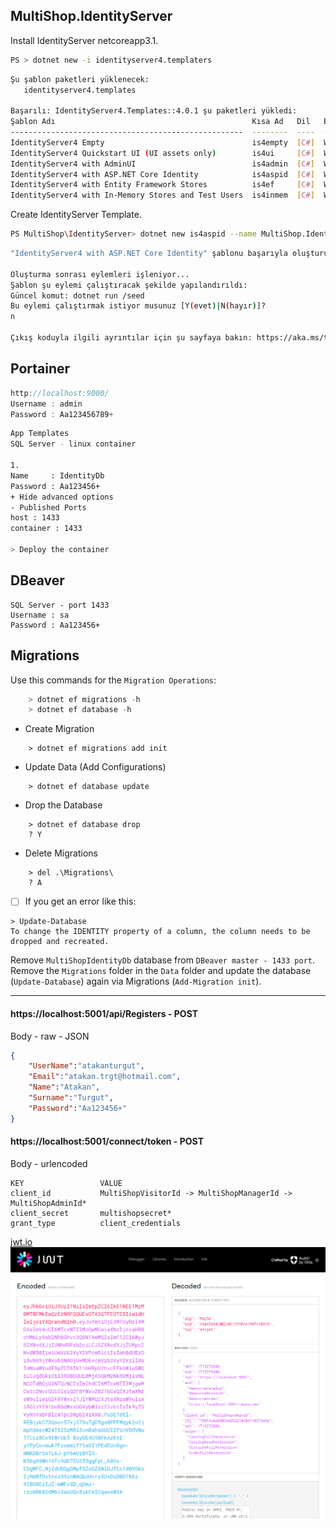 ## MultiShop.IdentityServer

Install IdentityServer netcoreapp3.1.

```bash
PS > dotnet new -i identityserver4.templaters
```
```bash
Şu şablon paketleri yüklenecek:
   identityserver4.templates

Başarılı: IdentityServer4.Templates::4.0.1 şu paketleri yükledi:
Şablon Adı                                            Kısa Ad   Dil   Etiketler
----------------------------------------------------  --------  ----  -------------------
IdentityServer4 Empty                                 is4empty  [C#]  Web/IdentityServer4
IdentityServer4 Quickstart UI (UI assets only)        is4ui     [C#]  Web/IdentityServer4
IdentityServer4 with AdminUI                          is4admin  [C#]  Web/IdentityServer4
IdentityServer4 with ASP.NET Core Identity            is4aspid  [C#]  Web/IdentityServer4
IdentityServer4 with Entity Framework Stores          is4ef     [C#]  Web/IdentityServer4
IdentityServer4 with In-Memory Stores and Test Users  is4inmem  [C#]  Web/IdentityServer4
```

Create IdentityServer Template.

```bash
PS MultiShop\IdentityServer> dotnet new is4aspid --name MultiShop.IdentityServer
```
```bash
"IdentityServer4 with ASP.NET Core Identity" şablonu başarıyla oluşturuldu.

Oluşturma sonrası eylemleri işleniyor...
Şablon şu eylemi çalıştıracak şekilde yapılandırıldı:
Güncel komut: dotnet run /seed
Bu eylemi çalıştırmak istiyor musunuz [Y(evet)|N(hayır)]?
n

Çıkış koduyla ilgili ayrıntılar için şu sayfaya bakın: https://aka.ms/templating-exit-codes#104
```

## Portainer
```cs
http://localhost:9000/
Username : admin
Password : Aa123456789+
```

```bash
App Templates
SQL Server - linux container

1.
Name     : IdentityDb
Password : Aa123456+
+ Hide advanced options
- Published Ports
host : 1433
container : 1433

> Deploy the container
```

## DBeaver
```
SQL Server - port 1433
Username : sa
Password : Aa123456+
```

## Migrations
Use this commands for the `Migration Operations`:
```cs
    > dotnet ef migrations -h
    > dotnet ef database -h
```
- Create Migration  
```
    > dotnet ef migrations add init 
```
- Update Data   (Add Configurations)
```
    > dotnet ef database update
```
- Drop the Database
```
    > dotnet ef database drop
    ? Y
```
- Delete Migrations
```
    > del .\Migrations\
    ? A
```

- [ ] If you get an error like this:
```
> Update-Database 
To change the IDENTITY property of a column, the column needs to be dropped and recreated.
``` 
Remove `MultiShopIdentityDb` database from `DBeaver master - 1433 port`. <br />
Remove the `Migrations` folder in the `Data` folder and update the database (`Update-Database`) again via Migrations (`Add-Migration init`).

-----

#### https://localhost:5001/api/Registers - POST
Body - raw - JSON
```json
{
    "UserName":"atakanturgut",
    "Email":"atakan.trgt@hotmail.com",
    "Name":"Atakan",
    "Surname":"Turgut",
    "Password":"Aa123456+"
}
```

#### https://localhost:5001/connect/token - POST
Body - urlencoded
```
KEY                 VALUE
client_id           MultiShopVisitorId -> MultiShopManagerId -> MultiShopAdminId*
client_secret       multishopsecret*
grant_type          client_credentials
```

[jwt.io](https://jwt.io/)
<br />
![](https://raw.githubusercontent.com/AtakanTurgut/MultiShop/main/images/jwtAdminToken.PNG)
